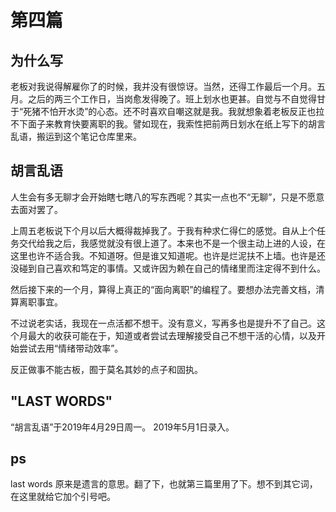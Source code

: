 # 第四篇

## 为什么写

老板对我说得解雇你了的时候，我并没有很惊讶。当然，还得工作最后一个月。五月。之后的两三个工作日，当岗愈发得晚了。班上划水也更甚。自觉与不自觉得甘于“死猪不怕开水烫”的心态。还不时喜欢自嘲这就是我。我就想象着老板反正也拉不下面子来教育快要离职的我。譬如现在，我索性把前两日划水在纸上写下的胡言乱语，搬运到这个笔记仓库里来。

## 胡言乱语

人生会有多无聊才会开始瞎七瞎八的写东西呢？其实一点也不“无聊”，只是不愿意去面对罢了。

上周五老板说下个月以后大概得裁掉我了。于我有种求仁得仁的感觉。自从上个任务交代给我之后，我感觉就没有很上道了。本来也不是一个很主动上进的人设，在这里也许不适合我。不知道呀。但是谁又知道呢。也许是烂泥扶不上墙。也许是还没碰到自己喜欢和笃定的事情。又或许因为赖在自己的情绪里而注定得不到什么。

然后接下来的一个月，算得上真正的“面向离职”的编程了。要想办法完善文档，清算离职事宜。

不过说老实话，我现在一点活都不想干。没有意义，写再多也是提升不了自己。这个月最大的收获可能在于，知道或者尝试去理解接受自己不想干活的心情，以及开始尝试去用“情绪带动效率”。

反正做事不能古板，囿于莫名其妙的点子和固执。

## "LAST WORDS"
“胡言乱语”于2019年4月29日周一。
2019年5月1日录入。

## ps
last words 原来是遗言的意思。翻了下，也就第三篇里用了下。想不到其它词，在这里就给它加个引号吧。
